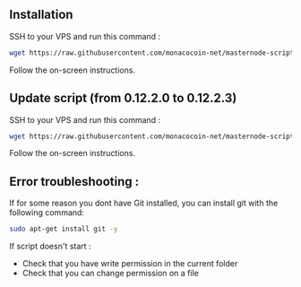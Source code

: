 ## Installation

SSH to your VPS and run this command :

```bash
wget https://raw.githubusercontent.com/monacocoin-net/masternode-script-monoeci/master/install.sh && chmod +x install.sh && ./install.sh
```

Follow the on-screen instructions.


## Update script (from 0.12.2.0 to 0.12.2.3)

SSH to your VPS and run this command :

```bash
wget https://raw.githubusercontent.com/monacocoin-net/masternode-script-monoeci/master/update_12_2_0_to_12_2_3.sh && chmod +x update_12_2_0_to_12_2_3.sh && ./update_12_2_0_to_12_2_3.sh
```

Follow the on-screen instructions.

## Error troubleshooting : 
If for some reason you dont have Git installed, you can install git with the following command:

```bash
sudo apt-get install git -y
```

If script doesn't start : 
- Check that you have write permission in the current folder
- Check that you can change permission on a file
